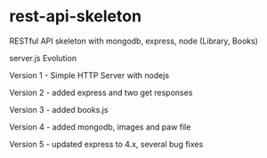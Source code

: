 # rest-api-skeleton
RESTful API skeleton with mongodb, express, node (Library, Books)

server.js Evolution

Version 1 - Simple HTTP Server with nodejs

Version 2 - added express and two get responses

Version 3 - added books.js

Version 4 - added mongodb, images and paw file

Version 5 - updated express to 4.x, several bug fixes
